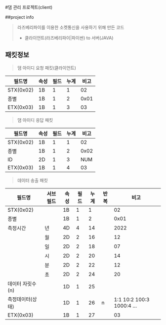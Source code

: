 #댐 관리 프로젝트(client)

##project info

> 라즈베리파이를 이용한 소켓통신을 사용하기 위해 만든 코드
>
> - 클라이언트(라즈베리파이|파이썬) to 서버(JAVA)

## 패킷정보

> 댐 아이디 요청 패킷(클라이언트)

| 필드명    | 속성 | 필드 | 누계 | 비고 |
| --------- | ---- | ---- | ---- | ---- |
| STX(0x02) | 1B   | 1    | 1    | 02   |
| 종별      | 1B   | 1    | 2    | 0x01 |
| ETX(0x03) | 1B   | 1    | 3    | 03   |

> 댐 아이디 응답 패킷

| 필드명    | 속성 | 필드 | 누계 | 비고 |
| --------- | ---- | ---- | ---- | ---- |
| STX(0x02) | 1B   | 1    | 1    | 02   |
| 종별      | 1B   | 1    | 2    | 0x02 |
| ID        | 2D   | 1    | 3    | NUM  |
| ETX(0x03) | 1B   | 1    | 4    | 03   |

> 데이터 송출 패킷

| 필드명           | 서브필드 | 속성 | 필드 | 누계 | 반복 | 비고                    |
| ---------------- | -------- | ---- | ---- | ---- | ---- | ----------------------- |
| STX(0x02)        |          | 1B   | 1    | 1    |      | 02                      |
| 종별             |          | 1B   | 1    | 2    |      | 0x01                    |
| 측정시간         | 년       | 4D   | 4    | 14   |      | 2022                    |
|                  | 월       | 2D   | 2    | 16   |      | 12                      |
|                  | 일       | 2D   | 2    | 18   |      | 07                      |
|                  | 시       | 2D   | 2    | 20   |      | 14                      |
|                  | 분       | 2D   | 2    | 22   |      | 12                      |
|                  | 초       | 2D   | 2    | 24   |      | 20                      |
| 데이터 자릿수(n) |          | 1D   | 1    | 25   |      |
| 측정데이터(상태) |          | 1D   | 1    | 26   | n    | 1:1 10:2 100:3 1000:4 … |
| ETX(0x03)        |          | 1B   | 1    | 27   |      | 03                      |
